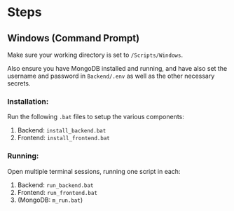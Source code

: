 # Steps

## Windows (Command Prompt)

Make sure your working directory is set to `/Scripts/Windows`.

Also ensure you have MongoDB installed and running, and have also set the username and password in `Backend/.env` as well as the other necessary secrets.

### Installation:
Run the following `.bat` files to setup the various components:
1) Backend: `install_backend.bat`
2) Frontend: `install_frontend.bat`

### Running:
Open multiple terminal sessions, running one script in each:

1) Backend: `run_backend.bat`
2) Frontend: `run_frontend.bat`
3) (MongoDB: `m_run.bat`)
